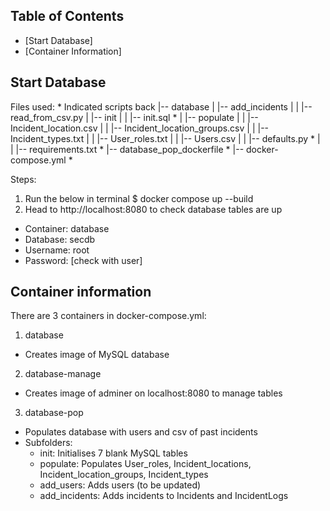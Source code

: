 ## Table of Contents 

* [Start Database]
* [Container Information]
  

## Start Database

Files used: * Indicated scripts
back
   |-- database
   |   |-- add_incidents
   |   |   |-- read_from_csv.py
   |   |-- init
   |   |   |-- init.sql *
   |   |-- populate
   |   |   |-- Incident_location.csv
   |   |   |-- Incident_location_groups.csv
   |   |   |-- Incident_types.txt
   |   |   |-- User_roles.txt
   |   |   |-- Users.csv
   |   |   |-- defaults.py *
   |   |   |-- requirements.txt *
   |-- database_pop_dockerfile *
   |-- docker-compose.yml *

Steps:
1. Run the below in terminal
$ docker compose up --build
2. Head to http://localhost:8080 to check database tables are up
- Container: database
- Database: secdb
- Username: root
- Password: [check with user]

## Container information

There are 3 containers in docker-compose.yml:
1. database
- Creates image of MySQL database 
2. database-manage
- Creates image of adminer on localhost:8080 to manage tables
3. database-pop
- Populates database with users and csv of past incidents
- Subfolders:
  - init: Initialises 7 blank MySQL tables
  - populate: Populates User_roles, Incident_locations, Incident_location_groups, Incident_types
  - add_users: Adds users (to be updated)
  - add_incidents: Adds incidents to Incidents and IncidentLogs


